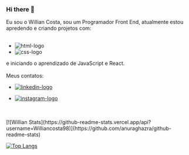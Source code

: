 ### Hi there :pencil:

Eu sou o Willian Costa, sou um Programador Front End, atualmente estou apredendo e criando projetos com:
<br>
<br>
 - <img src="https://img.shields.io/badge/HTML5-E34F26?style=for-the-badge&logo=html5&logoColor=white" alt="html-logo"/>
- <img src="https://img.shields.io/badge/CSS3-1572B6?style=for-the-badge&logo=css3&logoColor=white" alt="css-logo"/>

e iniciando o aprendizado de JavaScript e React.
<br>
<br>
 Meus contatos:
 - <a href="https://www.linkedin.com/in/willian-costa-44a5701b5/"><img src="https://img.shields.io/badge/LinkedIn-0077B5?style=for-the-badge&logo=linkedin&logoColor=white" alt="linkedin-logo"> <a/>

 - <a href="https://www.instagram.com/williann_sc/"> <img src="https://img.shields.io/badge/Instagram-E4405F?style=for-the-badge&logo=instagram&logoColor=white" alt="instagram-logo"> <a/>

<br>
<br>
[![Willian Stats](https://github-readme-stats.vercel.app/api?username=Williancosta98)](https://github.com/anuraghazra/github-readme-stats)

[![Top Langs](https://github-readme-stats.vercel.app/api/top-langs/?username=Williancosta98)](https://github.com/anuraghazra/github-readme-stats)

